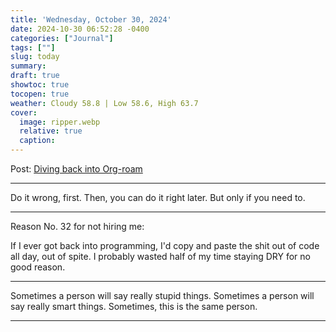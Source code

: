 ```yaml
---
title: 'Wednesday, October 30, 2024'
date: 2024-10-30 06:52:28 -0400
categories: ["Journal"]
tags: [""]
slug: today
summary: 
draft: true
showtoc: true
tocopen: true
weather: Cloudy 58.8 | Low 58.6, High 63.7
cover: 
  image: ripper.webp
  relative: true
  caption: 
---
```


Post: [Diving back into Org-roam](/2024/10/diving-back-into-org-roam/)

----

Do it wrong, first. Then, you can do it right later. But only if you need to.

----

Reason No. 32 for not hiring me:

If I ever got back into programming, I'd copy and paste the shit out of code all day, out of spite. I probably wasted half of my time staying DRY for no good reason.

----

Sometimes a person will say really stupid things. Sometimes a person will say really smart things. Sometimes, this is the same person.

----

